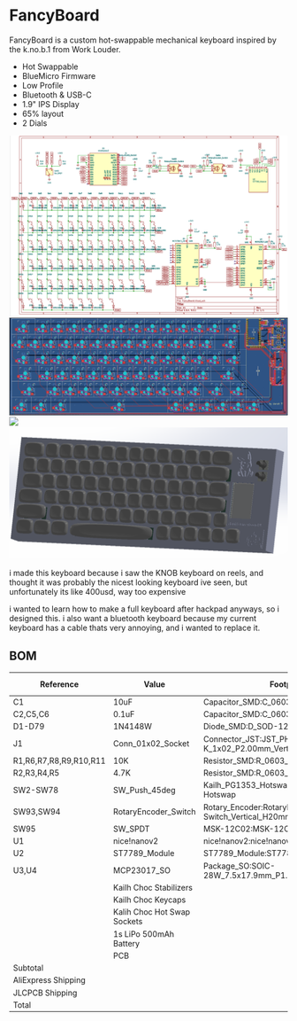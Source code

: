# FancyBoard

FancyBoard is a custom hot-swappable mechanical keyboard inspired by the k.no.b.1 from Work Louder.

- Hot Swappable
- BlueMicro Firmware
- Low Profile
- Bluetooth & USB-C
- 1.9" IPS Display
- 65% layout
- 2 Dials

![](assets/schematic.png)
![](assets/pcb.png)
![](assets/viewer.png.png)
![](assets/cad.png)

i made this keyboard because i saw the KNOB keyboard on reels, and thought it was probably the nicest looking keyboard ive seen, but unfortunately its like 400usd, way too expensive

i wanted to learn how to make a full keyboard after hackpad anyways, so i designed this. i also want a bluetooth keyboard because my current keyboard has a cable thats very annoying, and i wanted to replace it.

## BOM
|Reference             |Value                      |Footprint                                                    |Qty|Link                                                 |Price (USD)|
|----------------------|---------------------------|-------------------------------------------------------------|---|-----------------------------------------------------|-----------|
|C1                    |10uF                       |Capacitor_SMD:C_0603_1608Metric                              |1  |https://www.aliexpress.com/item/1005002761630440.html|3.13       |
|C2,C5,C6              |0.1uF                      |Capacitor_SMD:C_0603_1608Metric                              |3  |                                                     |           |
|D1-D79                |1N4148W                    |Diode_SMD:D_SOD-123                                          |78 |https://www.aliexpress.com/item/1005006123061230.html|2.8        |
|J1                    |Conn_01x02_Socket          |Connector_JST:JST_PH_B2B-PH-K_1x02_P2.00mm_Vertical          |1  |https://www.aliexpress.com/item/1005004955655144.html|2          |
|R1,R6,R7,R8,R9,R10,R11|10K                        |Resistor_SMD:R_0603_1608Metric                               |7  |https://www.aliexpress.com/item/1005008912576822.html|1.9        |
|R2,R3,R4,R5           |4.7K                       |Resistor_SMD:R_0603_1608Metric                               |4  |https://www.aliexpress.com/item/1005008912576822.html|1.9        |
|SW2-SW78              |SW_Push_45deg              |Kailh_PG1353_Hotswap:Kailh-PG1353-Hotswap                    |78 |https://www.aliexpress.com/item/1005008644185126.html|32.61      |
|SW93,SW94             |RotaryEncoder_Switch       |Rotary_Encoder:RotaryEncoder_Alps_EC11E-Switch_Vertical_H20mm|2  |https://www.aliexpress.com/item/1005007644083514.html|2.25       |
|SW95                  |SW_SPDT                    |MSK-12C02:MSK-12C02                                          |1  |https://www.aliexpress.com/item/1005009568929894.html|2.13       |
|U1                    |nice!nanov2                |nice!nanov2:nice!nanov2                                      |1  |https://www.aliexpress.com/item/1005007266112508.html|3.02       |
|U2                    |ST7789_Module              |ST7789_Module:ST7789_Module                                  |1  |https://www.aliexpress.com/item/1005006042323705.html|2.54       |
|U3,U4                 |MCP23017_SO                |Package_SO:SOIC-28W_7.5x17.9mm_P1.27mm                       |2  |https://www.aliexpress.com/item/1005009559642041.html|4.07       |
|                      |Kailh Choc Stabilizers     |                                                             |1  |https://www.aliexpress.com/item/1005006528731543.html|8.65       |
|                      |Kailh Choc Keycaps         |                                                             |78 |https://www.aliexpress.com/item/1005008146995393.html|15.76      |
|                      |Kalih Choc Hot Swap Sockets|                                                             |78 |https://www.aliexpress.com/item/1005006625852715.html|9.73       |
|                      |1s LiPo 500mAh Battery     |                                                             |1  |https://www.aliexpress.com/item/1005007016796736.html|9.15       |
|                      |PCB                        |                                                             |   |https://jlcpcb.com                                   |19         |
|Subtotal              |                           |                                                             |   |                                                     |120.64     |
|AliExpress Shipping   |                           |                                                             |   |                                                     |9.28       |
|JLCPCB Shipping       |                           |                                                             |   |                                                     |13.14      |
|Total                 |                           |                                                             |   |                                                     |143.06     |
